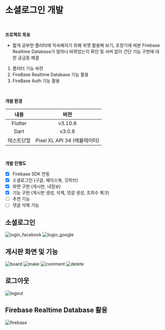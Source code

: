# 소셜로그인 개발
<br/>

**프로젝트 목표**

* 짧게 공부한 플러터에 익숙해지기 위해 위젯 활용해 보기, 초창기에 써본 Firebase Realtime Database가 얼마나 바뀌었는지 확인 및 서버 없이 간단 기능 구현에 대한 궁금증 해결
1. 플러터 기능 숙련
2. FireBase Realtime Database 기능 활용
3. FireBase Auth 기능 활용

<br/>

**개발 환경**

| 내용 | 버전 |
| :--: | :--: |
| Flutter | v3.10.6 |
| Dart | v3.0.6 |
| 테스트단말 | Pixel XL API 34 (에뮬레이터) |

<br/>

**개발 진행도**
- [x] Firebase SDK 연동
- [x] 소셜로그인 (구글, 페이스북, 깃허브)
- [x] 화면 구현 (게시판, 내정보)
- [x] 기능 구현 (게시판 생성, 삭제, 댓글 생성, 조회수 체크)
- [ ] 추천 기능
- [ ] 댓글 삭제 기능

## 소셜로그인
![login_facebook](https://github.com/ssimno/flutter-social_login/assets/138431003/a8deb302-42e4-4c48-8dd8-430e827ecb73)
![login_google](https://github.com/ssimno/flutter-social_login/assets/138431003/c718c37b-bc20-4d45-a941-c3f0c86b1f8b)


## 게시판 화면 및 기능
![board](https://github.com/ssimno/flutter-social_login/assets/138431003/bd342275-9446-4cfd-9ba0-71837b00eef3)
![make](https://github.com/ssimno/flutter-social_login/assets/138431003/88b95b31-0a18-4bb3-b9ad-e8c81c10e4a1)
![comment](https://github.com/ssimno/flutter-social_login/assets/138431003/2c2d7b87-a707-4dca-b521-dce99901ab2d)
![delete](https://github.com/ssimno/flutter-social_login/assets/138431003/2f0e6299-7feb-485f-a3ae-8c87462c89c3)

## 로그아웃
![logout](https://github.com/ssimno/flutter-social_login/assets/138431003/050e5433-02c1-4ff4-90ff-2bfd6145a8cc)

## Firebase Realtime Database 활용
![firebase](https://github.com/ssimno/flutter-social_login/assets/138431003/c9a82021-0de9-4dda-8889-5414fc8aa02a)
